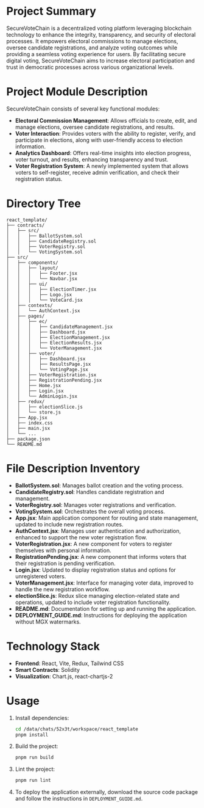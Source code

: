 # Project Summary
SecureVoteChain is a decentralized voting platform leveraging blockchain technology to enhance the integrity, transparency, and security of electoral processes. It empowers electoral commissions to manage elections, oversee candidate registrations, and analyze voting outcomes while providing a seamless voting experience for users. By facilitating secure digital voting, SecureVoteChain aims to increase electoral participation and trust in democratic processes across various organizational levels.

# Project Module Description
SecureVoteChain consists of several key functional modules:
- **Electoral Commission Management**: Allows officials to create, edit, and manage elections, oversee candidate registrations, and results.
- **Voter Interaction**: Provides voters with the ability to register, verify, and participate in elections, along with user-friendly access to election information.
- **Analytics Dashboard**: Offers real-time insights into election progress, voter turnout, and results, enhancing transparency and trust.
- **Voter Registration System**: A newly implemented system that allows voters to self-register, receive admin verification, and check their registration status.

# Directory Tree
```
react_template/
├── contracts/
│   ├── src/
│   │   ├── BallotSystem.sol
│   │   ├── CandidateRegistry.sol
│   │   ├── VoterRegistry.sol
│   │   └── VotingSystem.sol
├── src/
│   ├── components/
│   │   ├── layout/
│   │   │   ├── Footer.jsx
│   │   │   └── Navbar.jsx
│   │   ├── ui/
│   │   │   ├── ElectionTimer.jsx
│   │   │   ├── Logo.jsx
│   │   │   └── VoteCard.jsx
│   ├── contexts/
│   │   └── AuthContext.jsx
│   ├── pages/
│   │   ├── ec/
│   │   │   ├── CandidateManagement.jsx
│   │   │   ├── Dashboard.jsx
│   │   │   ├── ElectionManagement.jsx
│   │   │   ├── ElectionResults.jsx
│   │   │   └── VoterManagement.jsx
│   │   ├── voter/
│   │   │   ├── Dashboard.jsx
│   │   │   ├── ResultsPage.jsx
│   │   │   └── VotingPage.jsx
│   │   ├── VoterRegistration.jsx
│   │   ├── RegistrationPending.jsx
│   │   ├── Home.jsx
│   │   ├── Login.jsx
│   │   └── AdminLogin.jsx
│   ├── redux/
│   │   ├── electionSlice.js
│   │   └── store.js
│   ├── App.jsx
│   ├── index.css
│   ├── main.jsx
│   └── ...
├── package.json
└── README.md
```

# File Description Inventory
- **BallotSystem.sol**: Manages ballot creation and the voting process.
- **CandidateRegistry.sol**: Handles candidate registration and management.
- **VoterRegistry.sol**: Manages voter registrations and verification.
- **VotingSystem.sol**: Orchestrates the overall voting process.
- **App.jsx**: Main application component for routing and state management, updated to include new registration routes.
- **AuthContext.jsx**: Manages user authentication and authorization, enhanced to support the new voter registration flow.
- **VoterRegistration.jsx**: A new component for voters to register themselves with personal information.
- **RegistrationPending.jsx**: A new component that informs voters that their registration is pending verification.
- **Login.jsx**: Updated to display registration status and options for unregistered voters.
- **VoterManagement.jsx**: Interface for managing voter data, improved to handle the new registration workflow.
- **electionSlice.js**: Redux slice managing election-related state and operations, updated to include voter registration functionality.
- **README.md**: Documentation for setting up and running the application.
- **DEPLOYMENT_GUIDE.md**: Instructions for deploying the application without MGX watermarks.

# Technology Stack
- **Frontend**: React, Vite, Redux, Tailwind CSS
- **Smart Contracts**: Solidity
- **Visualization**: Chart.js, react-chartjs-2

# Usage
1. Install dependencies:
   ```bash
   cd /data/chats/52x3t/workspace/react_template
   pnpm install
   ```
2. Build the project:
   ```bash
   pnpm run build
   ```
3. Lint the project:
   ```bash
   pnpm run lint
   ```
4. To deploy the application externally, download the source code package and follow the instructions in `DEPLOYMENT_GUIDE.md`.

